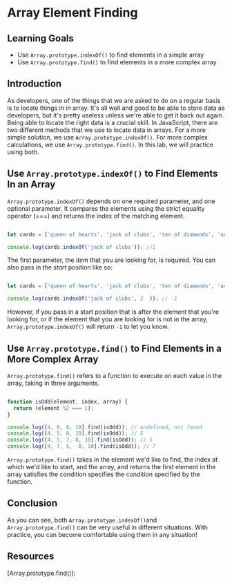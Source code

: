 # Array Element Finding

## Learning Goals

- Use `Array.prototype.indexOf()` to find elements in a simple array
- Use `Array.prototype.find()` to find elements in a more complex array

## Introduction

As developers, one of the things that we are asked to do on a regular basis is
to locate things in in array. It's all well and good to be able to store data as
developers, but it's pretty useless unless we're able to get it back out again.
Being able to locate the right data is a crucial skill. In JavaScript, there are
two different methods that we use to locate data in arrays. For a more simple
solution, we use `Array.prototype.indexOf()`. For more complex calculations, we
use `Array.prototype.find()`. In this lab, we will practice using both. 

## Use `Array.prototype.indexOf()` to Find Elements In an Array

`Array.prototype.indexOf()` depends on one required parameter, and one optional
parameter. It compares the elements using the strict equality operator (===) and
returns the index of the matching element.  
```js

let cards = ['queen of hearts', 'jack of clubs', 'ten of diamonds', 'ace of spades'];

console.log(cards.indexOf('jack of clubs')); //1

```

The first parameter, the _item_ that you are looking for, is required. You can
also pass in the _start_ position like so:

```js

let cards = ['queen of hearts', 'jack of clubs', 'ten of diamonds', 'ace of spades'];

console.log(cards.indexOf('jack of clubs', 2  )); // -1 

```

However, if you pass in a start position that is after the element that you're
looking for, or if the element that you are looking for is not in the array,
`Array.prototype.indexOf()` will return `-1` to let you know. 

## Use `Array.prototype.find()` to Find Elements in a More Complex Array

`Array.prototype.find()` refers to a function to execute on each value in the
array, taking in three arguments. 

```js

function isOdd(element, index, array) {
  return (element %2 === 1);
}

console.log([4, 6, 8, 10].find(isOdd)); // undefined, not found
console.log([4, 5, 8, 10].find(isOdd)); // 5
console.log([4, 5, 7, 8, 10].find(isOdd)); // 5
console.log([4, 7, 5,  8, 10].find(isOdd)); // 7
```

`Array.prototype.find()` takes in the element we'd like to find, the index at
which we'd like to start, and the array, and returns the first element in the
array satisfies the condition specifies the condition specified by the function. 


## Conclusion

As you can see, both `Array.prototype.indexOf()`and `Array.prototype.find()` can
be very useful in different situations. With practice, you can become
comfortable using them in any situation!

## Resources
[Array.prototype.indexOf()]:https://developer.mozilla.org/en-US/docs/Web/JavaScript/Reference/Global_Objects/Array/indexOf
[Array.prototype.find()]: